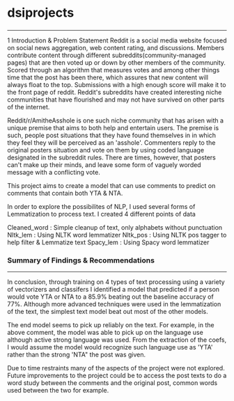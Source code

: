 # dsiprojects

### 
---
1  Introduction & Problem Statement
Reddit is a social media website focused on social news aggregation, web content rating, and discussions. Members contribute content through different subreddits(community-managed pages) that are then voted up or down by other members of the community. Scored through an algorithm that measures votes and among other things time that the post has been there, which assures that new content will always float to the top. Submissions with a high enough score will make it to the front page of reddit. Reddit's subreddits have created interesting niche communities that have flourished and may not have survived on other parts of the internet.

Reddit/r/AmitheAsshole is one such niche community that has arisen with a unique premise that aims to both help and entertain users. The premise is such, people post situations that they have found themselves in in which they feel they will be perceived as an 'asshole'. Commenters reply to the original posters situation and vote on them by using coded language designated in the subreddit rules. There are times, however, that posters can't make up their minds, and leave some form of vaguely worded message with a conflicting vote.

This project aims to create a model that can use comments to predict on comments that contain both YTA & NTA.

In order to explore the possibilites of NLP, I used several forms of Lemmatization to process text. I created 4 different points of data

Cleaned_word : Simple cleanup of text, only alphabets without punctuation
Nltk_lem : Using NLTK word lemmatizer 
Nltk_pos : Using NLTK pos tagger to help filter & Lemmatize text 
Spacy_lem : Using Spacy word lemmatizer 

### Summary of Findings & Recommendations
---
In conclusion, through training on 4 types of text processing using a variety of vectorizers and classifers I identified a model that predicted if a person would vote YTA or NTA to a 85.9% beating out the baseline accuracy of 77%. Although more advanced techniques were used in the lemmatization of the text, the simplest text model beat out most of the other models.

The end model seems to pick up reliably on the text. For example, in the above comment, the model was able to pick up on the language use although active strong language was used. From the extraction of the coefs, I would assume the model would recognize such language use as 'YTA' rather than the strong 'NTA" the post was given.

Due to time restraints many of the aspects of the project were not explored. Future improvements to the project could be to access the post texts to do a word study between the comments and the original post, common words used between the two for example.
